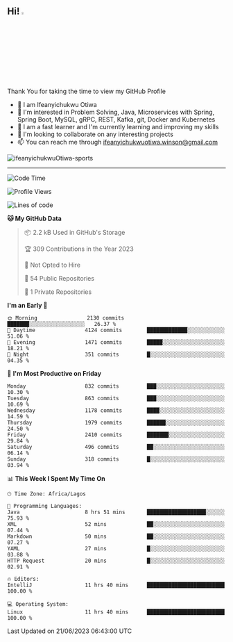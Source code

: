<!-- BLOG-POST-LIST:START --><!-- BLOG-POST-LIST:END -->

## Hi! <img src="https://media.giphy.com/media/hvRJCLFzcasrR4ia7z/giphy.gif" width="4%"> 

Thank You for taking the time to view my GitHub Profile

- 👋 I am Ifeanyichukwu Otiwa
- 👀 I'm interested in Problem Solving, Java, Microservices with Spring, Spring Boot, MySQL, gRPC, REST, Kafka, git, Docker and Kubernetes
- 🌱 I am a fast learner and I'm currently learning and improving my skills
- 💞️ I'm looking to collaborate on any interesting projects
- 📫 You can reach me through ifeanyichukwuotiwa.winson@gmail.com

<p align="left" marginTop="10px"> <img src="https://komarev.com/ghpvc/?username=ifeanyichukwuOtiwa-sports&label=Profile%20views&color=0e75b6&style=for-the-badge" alt="ifeanyichukwuOtiwa-sports" /> </p>

***

<!--START_SECTION:waka-->
![Code Time](http://img.shields.io/badge/Code%20Time-1%2C449%20hrs%206%20mins-blue)

![Profile Views](http://img.shields.io/badge/Profile%20Views-1-blue)

![Lines of code](https://img.shields.io/badge/From%20Hello%20World%20I%27ve%20Written-2.4%20million%20lines%20of%20code-blue)

**🐱 My GitHub Data** 

> 📦 2.2 kB Used in GitHub's Storage 
 > 
> 🏆 309 Contributions in the Year 2023
 > 
> 🚫 Not Opted to Hire
 > 
> 📜 54 Public Repositories 
 > 
> 🔑 1 Private Repositories 
 > 
**I'm an Early 🐤** 

```text
🌞 Morning                2130 commits        ███████░░░░░░░░░░░░░░░░░░   26.37 % 
🌆 Daytime                4124 commits        █████████████░░░░░░░░░░░░   51.06 % 
🌃 Evening                1471 commits        █████░░░░░░░░░░░░░░░░░░░░   18.21 % 
🌙 Night                  351 commits         █░░░░░░░░░░░░░░░░░░░░░░░░   04.35 % 
```
📅 **I'm Most Productive on Friday** 

```text
Monday                   832 commits         ███░░░░░░░░░░░░░░░░░░░░░░   10.30 % 
Tuesday                  863 commits         ███░░░░░░░░░░░░░░░░░░░░░░   10.69 % 
Wednesday                1178 commits        ████░░░░░░░░░░░░░░░░░░░░░   14.59 % 
Thursday                 1979 commits        ██████░░░░░░░░░░░░░░░░░░░   24.50 % 
Friday                   2410 commits        ███████░░░░░░░░░░░░░░░░░░   29.84 % 
Saturday                 496 commits         ██░░░░░░░░░░░░░░░░░░░░░░░   06.14 % 
Sunday                   318 commits         █░░░░░░░░░░░░░░░░░░░░░░░░   03.94 % 
```


📊 **This Week I Spent My Time On** 

```text
🕑︎ Time Zone: Africa/Lagos

💬 Programming Languages: 
Java                     8 hrs 51 mins       ███████████████████░░░░░░   75.93 % 
XML                      52 mins             ██░░░░░░░░░░░░░░░░░░░░░░░   07.44 % 
Markdown                 50 mins             ██░░░░░░░░░░░░░░░░░░░░░░░   07.27 % 
YAML                     27 mins             █░░░░░░░░░░░░░░░░░░░░░░░░   03.88 % 
HTTP Request             20 mins             █░░░░░░░░░░░░░░░░░░░░░░░░   02.91 % 

🔥 Editors: 
IntelliJ                 11 hrs 40 mins      █████████████████████████   100.00 % 

💻 Operating System: 
Linux                    11 hrs 40 mins      █████████████████████████   100.00 % 
```


 Last Updated on 21/06/2023 06:43:00 UTC
<!--END_SECTION:waka-->

<!--
<p align="center">
![trophy](https://github-profile-trophy.vercel.app/?username=ifeanyichukwuOtiwa-sports&theme=onedark) (https://github.com/ryo-ma/github-profile-trophy)
</p>
-->

<!---
ifeanyi-otiwa/ifeanyi-otiwa is a ✨ special ✨ repository because its `README.md` (this file) appears on your GitHub profile.
You can click the Preview link to take a look at your changes.
--->
